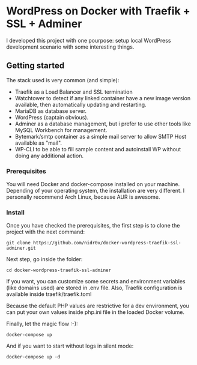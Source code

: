 # WordPress on Docker with Traefik + SSL + Adminer
I developed this project with one pourpose: setup local WordPress development scenario with some interesting things.

## Getting started
The stack used is very common (and simple): 

* Traefik as a Load Balancer and SSL termination
* Watchtower to detect if any linked container have a new image version available, then automatically updating and restarting.
* MariaDB as database server.
* WordPress (captain obvious).
* Adminer as a database management, but i prefer to use other tools like MySQL Workbench for management.
* Bytemark/smtp container as a simple mail server to allow SMTP Host available as "mail".
* WP-CLI to be able to fill sample content and autoinstall WP without doing any additional action.

### Prerequisites
You will need Docker and docker-compose installed on your machine. Depending of your operating system, the installation are very different. I personally recommend Arch Linux, because AUR is awesome.

### Install
Once you have checked the prerequisites, the first step is to clone the project with the next command:

```
git clone https://github.com/nidr0x/docker-wordpress-traefik-ssl-adminer.git
```

Next step, go inside the folder:

```
cd docker-wordpress-traefik-ssl-adminer 
```
If you want, you can customize some secrets and environment variables (like domains used) are stored in .env file. Also, Traefik configuration is available inside traefik/traefik.toml

Because the default PHP values are restrictive for a dev environment, you can put your own values inside php.ini file in the loaded Docker volume.

Finally, let the magic flow :-):
```
docker-compose up
```

And if you want to start without logs in silent mode:
```
docker-compose up -d
```
